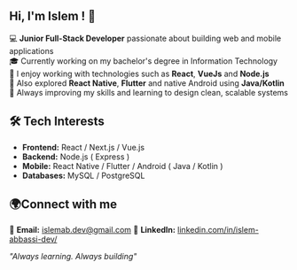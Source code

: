 ## Hi, I'm Islem ! 👋

💻 **Junior Full-Stack Developer** passionate about building web and mobile applications  
🎓 Currently working on my bachelor's degree in Information Technology  
🧩 I enjoy working with technologies such as **React**, **VueJs** and **Node.js**  
📱 Also explored **React Native**, **Flutter** and native Android using **Java/Kotlin**  
🌱 Always improving my skills and learning to design clean, scalable systems  

## 🛠️ Tech Interests
- **Frontend:** React / Next.js / Vue.js
- **Backend:** Node.js ( Express ) 
- **Mobile:** React Native / Flutter / Android ( Java / Kotlin )
- **Databases:** MySQL / PostgreSQL

## 🌍Connect with me
📧 **Email:** [islemab.dev@gmail.com](mailto:islemab.dev@gmail.com)
🔗 **LinkedIn:** [linkedin.com/in/islem-abbassi-dev/](https://www.linkedin.com/in/islem-abbassi-dev/)

<i>"Always learning. Always building"</i>
